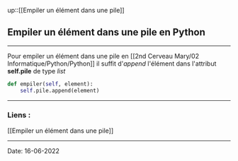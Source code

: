 

up::[[Empiler un élément dans une pile]]

## Empiler un élément dans une pile en Python

---

Pour empiler un élément dans une pile en [[2nd Cerveau Mary/02 Informatique/Python/Python]] il suffit d'*append* l'élément dans l'attribut **self.pile** de type *list*

```python
def empiler(self, element):
	self.pile.append(element)
```


---
### Liens :

[[Empiler un élément dans une pile]]

---

Date: 16-06-2022
